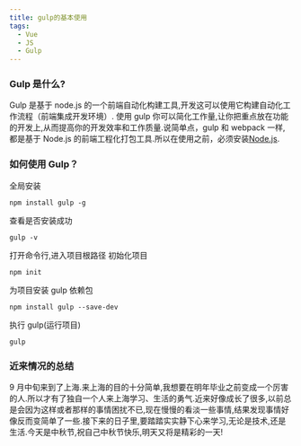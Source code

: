 ```yaml
---
title: gulp的基本使用
tags:
  - Vue
  - JS
  - Gulp
---
```


### Gulp 是什么?

Gulp 是基于 node.js 的一个前端自动化构建工具,开发这可以使用它构建自动化工作流程（前端集成开发环境）. 使用 gulp 你可以简化工作量,让你把重点放在功能的开发上,从而提高你的开发效率和工作质量.说简单点，gulp 和 webpack 一样,都是基于 Node.js 的前端工程化打包工具.所以在使用之前，必须安装[Node.js](https://nodejs.org/en/).

  <!-- more -->

### 如何使用 Gulp？

全局安装

```
npm install gulp -g
```

查看是否安装成功

```
gulp -v
```

打开命令行,进入项目根路径
初始化项目

```
npm init
```

为项目安装 gulp 依赖包

```
npm install gulp --save-dev
```

执行 gulp(运行项目)

```
gulp
```

### 近来情况的总结

9 月中旬来到了上海.来上海的目的十分简单,我想要在明年毕业之前变成一个厉害的人.所以才有了独自一个人来上海学习、生活的勇气.近来好像成长了很多,以前总是会因为这样或者那样的事情困扰不已,现在慢慢的看淡一些事情,结果发现事情好像反而变简单了一些.接下来的日子里,要踏踏实实静下心来学习,无论是技术,还是生活.今天是中秋节,祝自己中秋节快乐,明天又将是精彩的一天!
